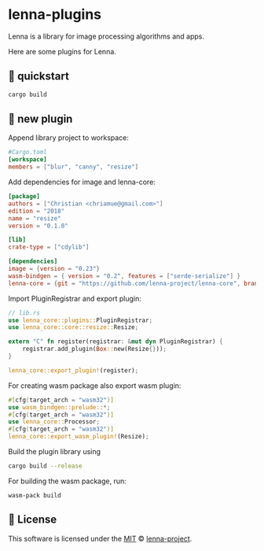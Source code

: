 # lenna-plugins

Lenna is a library for image processing algorithms and apps.

Here are some plugins for Lenna.

## 🐰 quickstart

```bash
cargo build
```

## 🌱 new plugin

Append library project to workspace:

```toml
#Cargo.toml
[workspace]
members = ["blur", "canny", "resize"]
```

Add dependencies for image and lenna-core:

```toml
[package]
authors = ["Christian <chriamue@gmail.com>"]
edition = "2018"
name = "resize"
version = "0.1.0"

[lib]
crate-type = ["cdylib"]

[dependencies]
image = {version = "0.23"}
wasm-bindgen = { version = "0.2", features = ["serde-serialize"] }
lenna-core = {git = "https://github.com/lenna-project/lenna-core", branch="main" }
```

Import PluginRegistrar and export plugin:

```rs
// lib.rs
use lenna_core::plugins::PluginRegistrar;
use lenna_core::core::resize::Resize;

extern "C" fn register(registrar: &mut dyn PluginRegistrar) {
    registrar.add_plugin(Box::new(Resize{}));
}

lenna_core::export_plugin!(register);
```

For creating wasm package also export wasm plugin:

```rs
#[cfg(target_arch = "wasm32")]
use wasm_bindgen::prelude::*;
#[cfg(target_arch = "wasm32")]
use lenna_core::Processor;
#[cfg(target_arch = "wasm32")]
lenna_core::export_wasm_plugin!(Resize);
```

Build the plugin library using

```bash
cargo build --release
```

For building the wasm package, run:

```
wasm-pack build
```

## 📜 License

This software is licensed under the [MIT](https://github.com/lenna-project/lenna-cli/blob/main/LICENSE) © [lenna-project](https://github.com/lenna-project).
